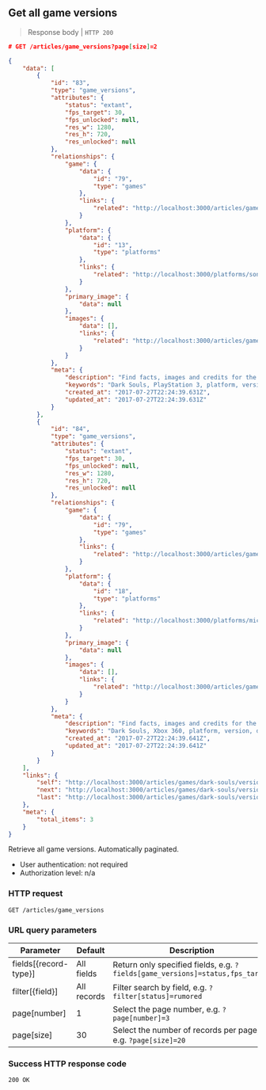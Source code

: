 ## Get all game versions

> Response body | `HTTP 200`

```JSON
# GET /articles/game_versions?page[size]=2

{
    "data": [
        {
            "id": "83",
            "type": "game_versions",
            "attributes": {
                "status": "extant",
                "fps_target": 30,
                "fps_unlocked": null,
                "res_w": 1280,
                "res_h": 720,
                "res_unlocked": null
            },
            "relationships": {
                "game": {
                    "data": {
                        "id": "79",
                        "type": "games"
                    },
                    "links": {
                        "related": "http://localhost:3000/articles/games/dark-souls"
                    }
                },
                "platform": {
                    "data": {
                        "id": "13",
                        "type": "platforms"
                    },
                    "links": {
                        "related": "http://localhost:3000/platforms/sony-playstation-3"
                    }
                },
                "primary_image": {
                    "data": null
                },
                "images": {
                    "data": [],
                    "links": {
                        "related": "http://localhost:3000/articles/game_versions/83/images"
                    }
                }
            },
            "meta": {
                "description": "Find facts, images and credits for the PlayStation 3 version of Dark Souls at Dbljump, the video game reference.",
                "keywords": "Dark Souls, PlayStation 3, platform, version, dbljump, video games, pc games, gaming",
                "created_at": "2017-07-27T22:24:39.631Z",
                "updated_at": "2017-07-27T22:24:39.631Z"
            }
        },
        {
            "id": "84",
            "type": "game_versions",
            "attributes": {
                "status": "extant",
                "fps_target": 30,
                "fps_unlocked": null,
                "res_w": 1280,
                "res_h": 720,
                "res_unlocked": null
            },
            "relationships": {
                "game": {
                    "data": {
                        "id": "79",
                        "type": "games"
                    },
                    "links": {
                        "related": "http://localhost:3000/articles/games/dark-souls"
                    }
                },
                "platform": {
                    "data": {
                        "id": "18",
                        "type": "platforms"
                    },
                    "links": {
                        "related": "http://localhost:3000/platforms/microsoft-xbox-360"
                    }
                },
                "primary_image": {
                    "data": null
                },
                "images": {
                    "data": [],
                    "links": {
                        "related": "http://localhost:3000/articles/game_versions/84/images"
                    }
                }
            },
            "meta": {
                "description": "Find facts, images and credits for the Xbox 360 version of Dark Souls at Dbljump, the video game reference.",
                "keywords": "Dark Souls, Xbox 360, platform, version, dbljump, video games, pc games, gaming",
                "created_at": "2017-07-27T22:24:39.641Z",
                "updated_at": "2017-07-27T22:24:39.641Z"
            }
        }
    ],
    "links": {
        "self": "http://localhost:3000/articles/games/dark-souls/versions?page%5Bnumber%5D=1&page%5Bsize%5D=2",
        "next": "http://localhost:3000/articles/games/dark-souls/versions?page%5Bnumber%5D=2&page%5Bsize%5D=2",
        "last": "http://localhost:3000/articles/games/dark-souls/versions?page%5Bnumber%5D=2&page%5Bsize%5D=2"
    },
    "meta": {
        "total_items": 3
    }
}
```

Retrieve all game versions. Automatically paginated.

* User authentication: not required
* Authorization level: n/a

### HTTP request

`GET /articles/game_versions`

### URL query parameters

Parameter | Default | Description
--------- | ------- | -----------
fields[{record-type}] | All fields | Return only specified fields, e.g. `?fields[game_versions]=status,fps_target`
filter[{field}] | All records | Filter search by field, e.g. `?filter[status]=rumored`
page[number] | 1 | Select the page number, e.g. `?page[number]=3`
page[size] | 30 | Select the number of records per page, e.g. `?page[size]=20`

### Success HTTP response code

`200 OK`
